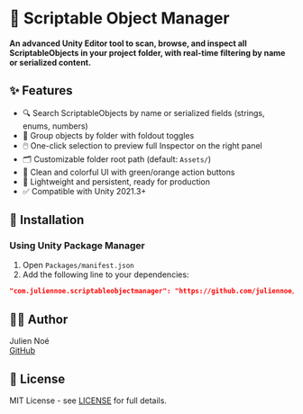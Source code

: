 # 🧠 Scriptable Object Manager

**An advanced Unity Editor tool to scan, browse, and inspect all ScriptableObjects in your project folder, with real-time filtering by name or serialized content.**

## ✨ Features

- 🔍 Search ScriptableObjects by name or serialized fields (strings, enums, numbers)
- 📁 Group objects by folder with foldout toggles
- 🖱️ One-click selection to preview full Inspector on the right panel
- 🗂️ Customizable folder root path (default: `Assets/`)
- 🧼 Clean and colorful UI with green/orange action buttons
- 💾 Lightweight and persistent, ready for production
- ✅ Compatible with Unity 2021.3+

## 🚀 Installation

### Using Unity Package Manager

1. Open `Packages/manifest.json`
2. Add the following line to your dependencies:

```json
"com.juliennoe.scriptableobjectmanager": "https://github.com/juliennoe/scriptableobjectmanager.git"
```

## 🧑‍💻 Author

Julien Noé  
[GitHub](https://github.com/juliennoe)

## 📄 License

MIT License - see [LICENSE](LICENSE) for full details.
